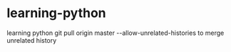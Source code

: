 # learning-python
learning python
git pull origin master --allow-unrelated-histories 
to merge unrelated history